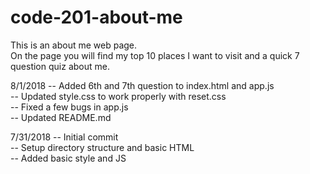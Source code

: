 # code-201-about-me
This is an about me web page. <br />
On the page you will find my top 10 places I want to visit and a quick 7 question quiz about me.

8/1/2018
-- Added 6th and 7th question to index.html and app.js <br />
-- Updated style.css to work properly with reset.css <br />
-- Fixed a few bugs in app.js <br />
-- Updated README.md <br />

7/31/2018
-- Initial commit <br />
-- Setup directory structure and basic HTML <br />
-- Added basic style and JS <br />
